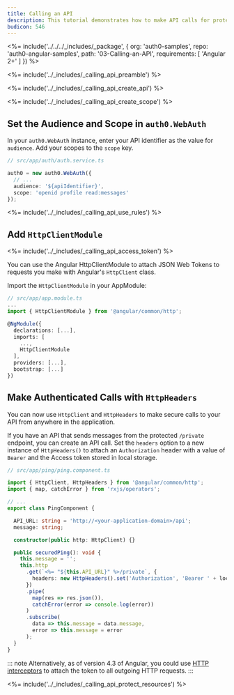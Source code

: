 ```yaml
---
title: Calling an API
description: This tutorial demonstrates how to make API calls for protected resources on your server
budicon: 546
---
```


<%= include('../../../_includes/_package', {
  org: 'auth0-samples',
  repo: 'auth0-angular-samples',
  path: '03-Calling-an-API',
  requirements: [
    'Angular 2+'
  ]
}) %>

<%= include('../_includes/_calling_api_preamble') %>

<%= include('../_includes/_calling_api_create_api') %>

<%= include('../_includes/_calling_api_create_scope') %>

## Set the Audience and Scope in `auth0.WebAuth`

In your `auth0.WebAuth` instance, enter your API identifier as the value for `audience`.
Add your scopes to the `scope` key.

```ts
// src/app/auth/auth.service.ts

auth0 = new auth0.WebAuth({
  // ...
  audience: '${apiIdentifier}',
  scope: 'openid profile read:messages'
});
```

<%= include('../_includes/_calling_api_use_rules') %>

## Add `HttpClientModule`

<%= include('../_includes/_calling_api_access_token') %>

You can use the Angular HttpClientModule to attach JSON Web Tokens to requests you make with Angular's `HttpClient` class.

Import the `HttpClientModule` in your AppModule:

```ts
// src/app/app.module.ts
...
import { HttpClientModule } from '@angular/common/http';

@NgModule({
  declarations: [...],
  imports: [
    ...,
    HttpClientModule
  ],
  providers: [...],
  bootstrap: [...]
})
```

## Make Authenticated Calls with `HttpHeaders`

You can now use `HttpClient` and `HttpHeaders` to make secure calls to your API from anywhere in the application.

If you have an API that sends messages from the protected `/private` endpoint, you can create an API call. Set the `headers` option to a new instance of `HttpHeaders()` to attach an `Authorization` header with a value of `Bearer` and the Access token stored in local storage.

```ts
// src/app/ping/ping.component.ts

import { HttpClient, HttpHeaders } from '@angular/common/http';
import { map, catchError } from 'rxjs/operators';

// ...
export class PingComponent {

  API_URL: string = 'http://<your-application-domain>/api';
  message: string;

  constructor(public http: HttpClient) {}

  public securedPing(): void {
    this.message = '';
    this.http
      .get(`<%= "${this.API_URL}" %>/private`, {
        headers: new HttpHeaders().set('Authorization', 'Bearer ' + localStorage.getItem('access_token'))
      })
      .pipe(
        map(res => res.json()),
        catchError(error => console.log(error))
      )
      .subscribe(
        data => this.message = data.message,
        error => this.message = error
      );
  }
}
```

::: note
Alternatively, as of version 4.3 of Angular, you could use [HTTP interceptors](https://angular.io/api/common/http/HttpInterceptor) to attach the token to all outgoing HTTP requests.
:::

<%= include('../_includes/_calling_api_protect_resources') %>
